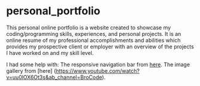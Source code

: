 # personal_portfolio
This personal online portfolio is a website created to showcase my coding/programming skills, experiences, and personal projects. It is an online resume of my professional accomplishments and abilities which provides my prospective client or employer with an overview of the projects I have worked on and my skill level.

I had some help with: 
The responsive navigation bar from [here](https://www.youtube.com/watch?v=QQlxvj_GKss&t=34s&ab_channel=LamaCode).
The image gallery from [here] (https://www.youtube.com/watch?v=uu0lOX6Ot3s&ab_channel=BroCode).